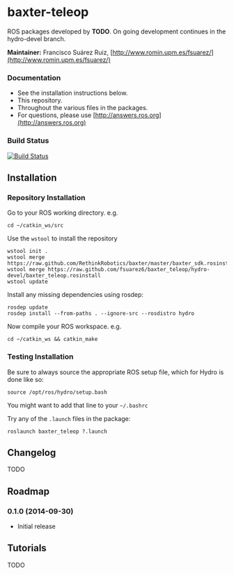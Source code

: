 baxter-teleop 
=============

ROS packages developed by **TODO**. On going development continues in the hydro-devel branch.

**Maintainer:** Francisco Suárez Ruiz, [http://www.romin.upm.es/fsuarez/](http://www.romin.upm.es/fsuarez/)

### Documentation

  * See the installation instructions below.
  * This repository.
  * Throughout the various files in the packages.
  * For questions, please use [http://answers.ros.org](http://answers.ros.org)

### Build Status

[![Build Status](https://travis-ci.org/fsuarez6/baxter_teleop.svg?branch=hydro-devel)](https://travis-ci.org/fsuarez6/baxter_teleop)


## Installation

### Repository Installation

Go to your ROS working directory. e.g.
```
cd ~/catkin_ws/src
``` 
Use the `wstool` to install the repository
```
wstool init .
wstool merge https://raw.github.com/RethinkRobotics/baxter/master/baxter_sdk.rosinstall
wstool merge https://raw.github.com/fsuarez6/baxter_teleop/hydro-devel/baxter_teleop.rosinstall
wstool update
``` 
Install any missing dependencies using rosdep:
```
rosdep update
rosdep install --from-paths . --ignore-src --rosdistro hydro
``` 
Now compile your ROS workspace. e.g.
```
cd ~/catkin_ws && catkin_make
``` 

### Testing Installation

Be sure to always source the appropriate ROS setup file, which for Hydro is done like so:
```
source /opt/ros/hydro/setup.bash
``` 
You might want to add that line to your `~/.bashrc`

Try any of the `.launch` files in the package:
```
roslaunch baxter_teleop ?.launch
``` 

## Changelog
TODO

## Roadmap

### 0.1.0 (2014-09-30)
* Initial release

## Tutorials
TODO

